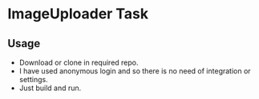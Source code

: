 # ImageUploader Task

Usage
---------------

- Download or clone in required repo.
- I have used anonymous login and so there is no need of integration or settings.
- Just build and run.

